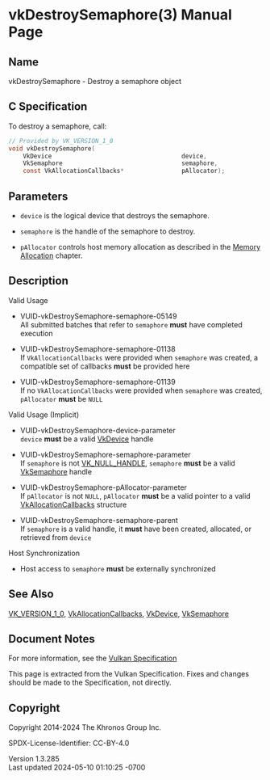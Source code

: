 # vkDestroySemaphore(3) Manual Page

## Name

vkDestroySemaphore - Destroy a semaphore object



## <a href="#_c_specification" class="anchor"></a>C Specification

To destroy a semaphore, call:

``` c
// Provided by VK_VERSION_1_0
void vkDestroySemaphore(
    VkDevice                                    device,
    VkSemaphore                                 semaphore,
    const VkAllocationCallbacks*                pAllocator);
```

## <a href="#_parameters" class="anchor"></a>Parameters

- `device` is the logical device that destroys the semaphore.

- `semaphore` is the handle of the semaphore to destroy.

- `pAllocator` controls host memory allocation as described in the <a
  href="https://registry.khronos.org/vulkan/specs/1.3-extensions/html/vkspec.html#memory-allocation"
  target="_blank" rel="noopener">Memory Allocation</a> chapter.

## <a href="#_description" class="anchor"></a>Description

Valid Usage

- <a href="#VUID-vkDestroySemaphore-semaphore-05149"
  id="VUID-vkDestroySemaphore-semaphore-05149"></a>
  VUID-vkDestroySemaphore-semaphore-05149  
  All submitted batches that refer to `semaphore` **must** have
  completed execution

- <a href="#VUID-vkDestroySemaphore-semaphore-01138"
  id="VUID-vkDestroySemaphore-semaphore-01138"></a>
  VUID-vkDestroySemaphore-semaphore-01138  
  If `VkAllocationCallbacks` were provided when `semaphore` was created,
  a compatible set of callbacks **must** be provided here

- <a href="#VUID-vkDestroySemaphore-semaphore-01139"
  id="VUID-vkDestroySemaphore-semaphore-01139"></a>
  VUID-vkDestroySemaphore-semaphore-01139  
  If no `VkAllocationCallbacks` were provided when `semaphore` was
  created, `pAllocator` **must** be `NULL`

Valid Usage (Implicit)

- <a href="#VUID-vkDestroySemaphore-device-parameter"
  id="VUID-vkDestroySemaphore-device-parameter"></a>
  VUID-vkDestroySemaphore-device-parameter  
  `device` **must** be a valid [VkDevice](https://registry.khronos.org/vulkan/specs/1.3-extensions/man/html/VkDevice.html) handle

- <a href="#VUID-vkDestroySemaphore-semaphore-parameter"
  id="VUID-vkDestroySemaphore-semaphore-parameter"></a>
  VUID-vkDestroySemaphore-semaphore-parameter  
  If `semaphore` is not [VK_NULL_HANDLE](https://registry.khronos.org/vulkan/specs/1.3-extensions/man/html/VK_NULL_HANDLE.html),
  `semaphore` **must** be a valid [VkSemaphore](https://registry.khronos.org/vulkan/specs/1.3-extensions/man/html/VkSemaphore.html) handle

- <a href="#VUID-vkDestroySemaphore-pAllocator-parameter"
  id="VUID-vkDestroySemaphore-pAllocator-parameter"></a>
  VUID-vkDestroySemaphore-pAllocator-parameter  
  If `pAllocator` is not `NULL`, `pAllocator` **must** be a valid
  pointer to a valid [VkAllocationCallbacks](https://registry.khronos.org/vulkan/specs/1.3-extensions/man/html/VkAllocationCallbacks.html)
  structure

- <a href="#VUID-vkDestroySemaphore-semaphore-parent"
  id="VUID-vkDestroySemaphore-semaphore-parent"></a>
  VUID-vkDestroySemaphore-semaphore-parent  
  If `semaphore` is a valid handle, it **must** have been created,
  allocated, or retrieved from `device`

Host Synchronization

- Host access to `semaphore` **must** be externally synchronized

## <a href="#_see_also" class="anchor"></a>See Also

[VK_VERSION_1_0](https://registry.khronos.org/vulkan/specs/1.3-extensions/man/html/VK_VERSION_1_0.html),
[VkAllocationCallbacks](https://registry.khronos.org/vulkan/specs/1.3-extensions/man/html/VkAllocationCallbacks.html),
[VkDevice](https://registry.khronos.org/vulkan/specs/1.3-extensions/man/html/VkDevice.html), [VkSemaphore](https://registry.khronos.org/vulkan/specs/1.3-extensions/man/html/VkSemaphore.html)

## <a href="#_document_notes" class="anchor"></a>Document Notes

For more information, see the <a
href="https://registry.khronos.org/vulkan/specs/1.3-extensions/html/vkspec.html#vkDestroySemaphore"
target="_blank" rel="noopener">Vulkan Specification</a>

This page is extracted from the Vulkan Specification. Fixes and changes
should be made to the Specification, not directly.

## <a href="#_copyright" class="anchor"></a>Copyright

Copyright 2014-2024 The Khronos Group Inc.

SPDX-License-Identifier: CC-BY-4.0

Version 1.3.285  
Last updated 2024-05-10 01:10:25 -0700
